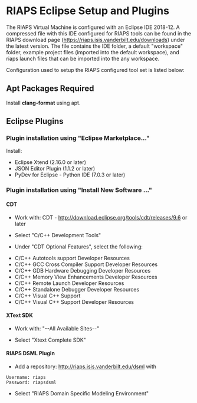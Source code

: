 # RIAPS Eclipse Setup and Plugins

The RIAPS Virtual Machine is configured with an Eclipse IDE 2018-12.  A compressed file with this IDE configured for RIAPS tools can be found in the RIAPS download page (https://riaps.isis.vanderbilt.edu/downloads) under the latest version.  The file contains the IDE folder, a default "workspace" folder, example project files (imported into the default workspace), and riaps launch files that can be imported into the any workspace.

Configuration used to setup the RIAPS configured tool set is listed below:

## Apt Packages Required

Install **clang-format** using apt.

## Eclipse Plugins

### Plugin installation using "Eclipse Marketplace..."

Install:

* Eclipse Xtend (2.16.0 or later)
* JSON Editor Plugin (1.1.2 or later)
* PyDev for Eclipse - Python IDE (7.0.3 or later)

### Plugin installation using "Install New Software ..."

#### CDT

* Work with: CDT - http://download.eclipse.org/tools/cdt/releases/9.6 or later

* Select "C/C++ Development Tools"

*	Under "CDT Optional Features", select the following:

 - C/C++ Autotools support Developer Resources
 - C/C++ GCC Cross Compiler Support Developer Resources
 - C/C++ GDB Hardware Debugging Developer Resources
 - C/C++ Memory View Enhancements Developer Resources
 - C/C++ Remote Launch Developer Resources
 - C/C++ Standalone Debugger Developer Resources
 - C/C++ Visual C++ Support
 - C/C++ Visual C++ Support Developer Resources

#### XText SDK

* Work with: "--All Available Sites--"

* Select "Xtext Complete SDK"

#### RIAPS DSML Plugin

* Add a repository:  http://riaps.isis.vanderbilt.edu/dsml with

 ```
 Username: riaps
 Password: riapsdsml
 ```

* Select "RIAPS Domain Specific Modeling Environment"

